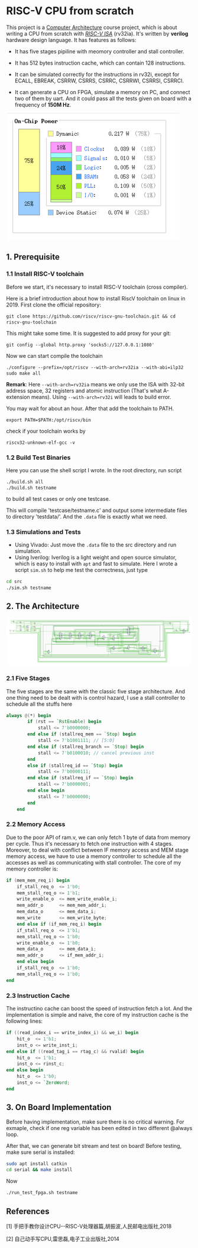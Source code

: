 # RISC-V CPU from scratch 
This project is a [Computer Architecture](https://acm.sjtu.edu.cn/wiki/System(1)_2019) course project, which is about writing a CPU from scratch with [*RISC-V ISA*](https://riscv.org/) (rv32ia). It's written 
by **verilog** hardware design language.
It has features as follows:

* It has five stages pipiline with meomory controller and stall controller.
* It has 512 bytes instruction cache, which can contain 128 instructions. 
* It can be simulated correctly for the instructions in rv32i, except for ECALL, EBREAK, CSRRW, CSRRS, CSRRC, CSRRWI, CSRRSI, CSRRCI.

* It can generate a CPU on FPGA, simulate a memory on PC, and connect two of them by uart.
And it could pass all the tests given on board with a frequency of **150M Hz**.

![Summary of on chip power](/doc/power.png)

## 1. Prerequisite
### 1.1 Install RISC-V toolchain
Before we start, it's necessary to install RISC-V toolchain (cross compiler).

Here is a brief introduction about how to install RiscV toolchain on linux in 2019. First clone the official repository: 
```
git clone https://github.com/riscv/riscv-gnu-toolchain.git && cd riscv-gnu-toolchain
```
This might take some time. It is suggested to add proxy for your git:  
```
git config --global http.proxy 'socks5://127.0.0.1:1080'
```
Now we can start compile the toolchain
```
./configure --prefix=/opt/riscv --with-arch=rv32ia --with-abi=ilp32 
sudo make all 
```
**Remark**: Here `--with-arch=rv32ia` means we only use the ISA with 32-bit address space, 32 registers and atomic instruction (That's what A-extension means). Using `--with-arch=rv32i` will leads to build error. 

You may wait for about an hour. After that add the toolchain to PATH.
```
export PATH=$PATH:/opt/riscv/bin
```
check if your toolchain works by  
```
riscv32-unknown-elf-gcc -v
```
### 1.2 Build Test Binaries
Here you can use the shell script I wrote.
In the root directory, run script

    ./build.sh all
    ./build.sh testname

to build all test cases or only one testcase.

This will compile 'testcase/testname.c' and output some intermediate files to directory 'testdata/'. And the `.data` file is exactly what we need.

### 1.3 Simulations and Tests
* Using Vivado: Just move the `.data`  file to the src directory and run simulation. 
* Using Iverilog: Iverilog is a light weight and open source simulator, which is easy to install with `apt` and fast to simulate. Here I wrote a script `sim.sh` to help me test the correctness, just type 
```bash
cd src
./sim.sh testname
``` 
## 2. The Architecture

![Summary of the architecture](/doc/arch.png)

### 2.1 Five Stages
The five stages are the same with the classic five stage architecture. And one thing need to 
be dealt with is control hazard, I use a stall controller to schedule all the stuffs here
```verilog
always @(*) begin
        if (rst == `RstEnable) begin
            stall <= 7'b0000000;
        end else if (stallreq_mem == `Stop) begin 
            stall <= 7'b1001111; // [5:0]
        end else if (stallreq_branch == `Stop) begin
            stall <= 7'b0100010; // cancel previous inst
        end 
        else if (stallreq_id == `Stop) begin
            stall <= 7'b0000111;
        end else if (stallreq_if == `Stop) begin
            stall <= 7'b0000001;    
        end else begin
            stall <= 7'b0000000;     
        end
    end
```

### 2.2 Memory Access
Due to the poor API of ram.v, we can only fetch 1 byte of data from memory per cycle. Thus 
it's necessary to fetch one instruction with 4 stages. Moreover, to deal with conflict between
IF memory access and MEM stage memory access, we have to use a memory controller to 
schedule all the accesses as well as communicating with stall controller. 
The core of my memory controller is:
```verilog
if (mem_mem_req_i) begin
    if_stall_req_o  <= 1'b0;
    mem_stall_req_o <= 1'b1;
    write_enable_o  <= mem_write_enable_i;
    mem_addr_o      <= mem_mem_addr_i;
    mem_data_o      <= mem_data_i;
    mem_write       <= mem_write_byte;
    end else if (if_mem_req_i) begin
    if_stall_req_o  <= 1'b1;
    mem_stall_req_o <= 1'b0;
    write_enable_o  <= 1'b0;
    mem_data_o      <= mem_data_i;
    mem_addr_o      <= if_mem_addr_i;
    end else begin
    if_stall_req_o  <= 1'b0;
    mem_stall_req_o <= 1'b0;
end
```


### 2.3 Instruction Cache
The instructino cache can boost the speed of 
instruction fetch a lot. And the implementation is simple and naive, the core of
my instruction cache is the following lines:
```verilog
if ((read_index_i == write_index_i) && we_i) begin 
    hit_o  <= 1'b1;
    inst_o <= write_inst_i;
end else if ((read_tag_i == rtag_c) && rvalid) begin
    hit_o  <= 1'b1;
    inst_o <= rinst_c;
end else begin
    hit_o  <= 1'b0;
    inst_o <= `ZeroWord;
end
```

## 3. On Board Implementation
Before having implementation, make sure there is no critical warning. For exmaple, check if one reg
variable has been edited in two different @always loop.

After that, we can generate bit stream and test on board!
Before testing, make sure serial is installed:
```bash
sudo apt install catkin
cd serial && make install
```
Now
```bash
./run_test_fpga.sh testname
```
## References
[1] 手把手教你设计CPU--RISC-V处理器篇,胡振波,人民邮电出版社,2018

[2] 自己动手写CPU,雷思磊,电子工业出版社,2014
